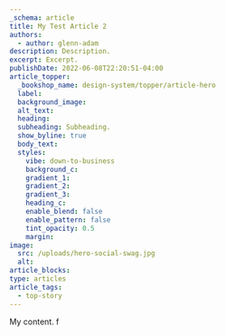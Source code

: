 ```yaml
---
_schema: article
title: My Test Article 2
authors:
  - author: glenn-adam
description: Description.
excerpt: Excerpt.
publishDate: 2022-06-08T22:20:51-04:00
article_topper:
  _bookshop_name: design-system/topper/article-hero
  label:
  background_image:
  alt_text:
  heading:
  subheading: Subheading.
  show_byline: true
  body_text:
  styles:
    vibe: down-to-business
    background_c:
    gradient_1:
    gradient_2:
    gradient_3:
    heading_c:
    enable_blend: false
    enable_pattern: false
    tint_opacity: 0.5
    margin:
image:
  src: /uploads/hero-social-swag.jpg
  alt: 
article_blocks:
type: articles
article_tags:
  - top-story
---
```


My content. f